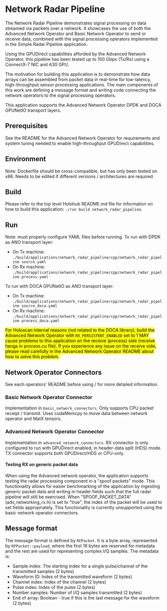 # Network Radar Pipeline
The Network Radar Pipeline demonstrates signal processing on data streamed via packets over a network. It showcases the use of both the Advanced Network Operator and Basic Network Operator to send or receive data, combined with the signal processing operators implemented in the Simple Radar Pipeline application.

Using the GPUDirect capabilities afforded by the Advanced Network Operator, this pipeline has been tested up to 100 Gbps (Tx/Rx) using a ConnectX-7 NIC and A30 GPU.

The motivation for building this application is to demonstrate how data arrays can be assembled from packet data in real-time for low-latency, high-throughput sensor processing applications. The main components of this work are defining a message format and writing code connecting the network operators to the signal processing operators.

This application supports the Advanced Network Operator DPDK and DOCA GPUNetIO transport layers.

## Prerequisites
See the README for the Advanced Network Operator for requirements and system tuning needed to enable high-throughput GPUDirect capabilities.

## Environment
Note: Dockerfile should be cross-compatible, but has only been tested on x86. Needs to be edited if different versions / architectures are required.

## Build
Please refer to the top level Holohub README.md file for information on how to build this application: `./run build network_radar_pipeline`.

## Run
Note: must properly configure YAML files before running. To run with DPDK as ANO transport layer:
- On Tx machine: `./build/applications/network_radar_pipeline/cpp/network_radar_pipeline source.yaml`
- On Rx machine: `./build/applications/network_radar_pipeline/cpp/network_radar_pipeline process.yaml`

To run with DOCA GPUNetIO as ANO transport layer:
- On Tx machine: `./build/applications/network_radar_pipeline/cpp/network_radar_pipeline source_doca.yaml`
- On Rx machine: `./build/applications/network_radar_pipeline/cpp/network_radar_pipeline process_doca.yaml`

<mark>For Holoscan internal reasons (not related to the DOCA library), build the Advanced Network Operator with `RX_PERSISTENT_ENABLED` set to 1 MAY cause problems to this application on the receive (process) side (receive hangs in process.cu file). If you experience any issue on the receive side, please read carefully in the Advanced Network Operator README about how to solve this problem.</mark>

## Network Operator Connectors
See each operators' README before using / for more detailed information.
### Basic Network Operator Connector
Implementation in `basic_network_connectors`. Only supports CPU packet receipt / transmit. Uses cudaMemcpy to move data between network operator and MatX tensors.
### Advanced Network Operator Connector
Implementation in `advanced_network_connectors`. RX connector is only configured to run with GPUDirect enabled, in header-data split (HDS) mode. TX connector supports both GPUDirect/HDS or CPU-only.
#### Testing RX on generic packet data
When using the Advanced network operator, the application supports testing the radar processing component in a "spoof packets" mode. This functionality allows for easier benchmarking of the application by ingesting generic packet data and writing in header fields such that the full radar pipeline will still be exercised. When "SPOOF_PACKET_DATA" (adv_networking_rx.h) is set to "true", the index of the packet will be used to set fields appropriately. This functionality is currently unsupported using the basic network operator connectors.

## Message format
The message format is defined by `RFPacket`. It is a byte array, represented by `RFPacket::payload`, where the first 16 bytes are reserved for metadata and the rest are used for representing complex I/Q samples. The metadata is:
- Sample index: The starting index for a single pulse/channel of the transmitted samples (2 bytes)
- Waveform ID: Index of the transmitted waveform (2 bytes)
- Channel index: Index of the channel (2 bytes)
- Pulse index: Index of the pulse (2 bytes)
- Number samples: Number of I/Q samples transmitted (2 bytes)
- End of array: Boolean - true if this is the last message for the waveform (2 bytes)